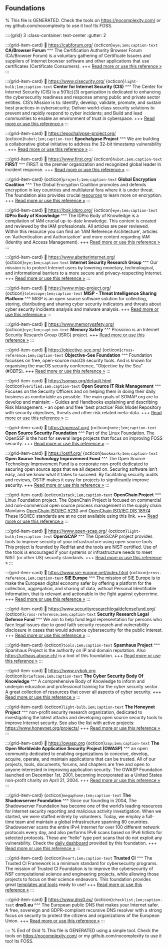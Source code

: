 ## Foundations  

% This file is GENERATED. Check the tools on https://nocomplexity.com/ or my github.com/nocomplexity to use it too! Its FOSS. 

::::{grid} 3
:class-container: text-center
:gutter: 2

:::{grid-item-card}
:link: https://cabforum.org/ 
{octicon}`eye;1em;caption-text` **CA/Browser Forum**
^^^
The Certification Authority Browser Forum (CA/Browser Forum) is a voluntary gathering of Certificate Issuers and suppliers of Internet browser software and other applications that use certificates (Certificate Consumers).
+++
[Read more or use this reference »](https://cabforum.org/)
:::


:::{grid-item-card}
:link: https://www.cisecurity.org/ 
{octicon}`light-bulb;1em;caption-text` **Center for Internet Security (CIS)**
^^^
The Center for Internet Security (CIS) is a 501(c)(3) organization is dedicated to enhancing the cybersecurity readiness and response among public and private sector entities. CIS’s Mission is to: Identify, develop, validate, promote, and sustain best practices in cybersecurity; Deliver world-class security solutions to prevent and rapidly respond to cyber incidents; and Build and lead communities to enable an environment of trust in cyberspace.
+++
[Read more or use this reference »](https://www.cisecurity.org/)
:::


:::{grid-item-card}
:link: https://epochalypse-project.org/ 
{octicon}`hubot;1em;caption-text` **Epochalypse Project**
^^^
We are building a collaborative global initiative to address the 32-bit timestamp vulnerability .
+++
[Read more or use this reference »](https://epochalypse-project.org/)
:::


:::{grid-item-card}
:link: https://www.first.org/ 
{octicon}`hubot;1em;caption-text` **FIRST**
^^^
FIRST is the premier organization and recognized global leader in incident response.
+++
[Read more or use this reference »](https://www.first.org/)
:::


:::{grid-item-card}
{octicon}`project;1em;caption-text` **Global Encryption Coalition**
^^^
The Global Encryption Coalition promotes and defends encryption in key countries and multilateral fora where it is under threat. The foundation also provides crucial [resources](https://www.globalencryption.org/resources/) to learn more on encryption.
+++
[Read more or use this reference »](https://www.globalencryption.org/about/)
:::


:::{grid-item-card}
:link: https://bok.idpro.org/ 
{octicon}`eye;1em;caption-text` **IDPro Body of Knowledge**
^^^
The IDPro Body of Knowledge is a compilation of IAM crucial up-to-date knowledge. This content is created and reviewed by the IAM professionals. All articles are peer reviewed. Within this resource you can find an 'IAM Reference Architecture', articles on 'Authentication and Authorization' and more content regarding IAM (Identity and Access Management).
+++
[Read more or use this reference »](https://bok.idpro.org/)
:::


:::{grid-item-card}
:link: https://www.abetterinternet.org/ 
{octicon}`eye;1em;caption-text` **Internet Security Research Group**
^^^
Our mission is to protect Internet users by lowering monetary, technological, and informational barriers to a more secure and privacy-respecting Internet.
+++
[Read more or use this reference »](https://www.abetterinternet.org/)
:::


:::{grid-item-card}
:link: https://www.misp-project.org/ 
{octicon}`telescope;1em;caption-text` **MISP - Threat Intelligence Sharing Platform**
^^^
MISP is an open source software solution for collecting, storing, distributing and sharing cyber security indicators and threats about cyber security incidents analysis and malware analysis. 
+++
[Read more or use this reference »](https://www.misp-project.org/)
:::


:::{grid-item-card}
:link: https://www.memorysafety.org/ 
{octicon}`eye;1em;caption-text` **Memory Safety**
^^^
Prossimo is an Internet Security Research Group (ISRG) project.
+++
[Read more or use this reference »](https://www.memorysafety.org/)
:::


:::{grid-item-card}
:link: https://objective-see.org/ 
{octicon}`cross-reference;1em;caption-text` **Objective-See Foundation**
^^^
Foundation focusses on free, open-source macOS security tools. And is known for organising the macOS security conference, "Objective by the Sea" (#OBTS).
+++
[Read more or use this reference »](https://objective-see.org/)
:::


:::{grid-item-card}
:link: https://somap.org/default.html 
{octicon}`verified;1em;caption-text` **Open Source IT Risk Management**
^^^
Focuses on the Security Officers and on helping them in doing their daily business as comfortable as possible. The main goals of SOMAP.org are to develop and maintain: - Guides and Handbooks explaining and describing Risk Management. - an open and free 'best practice' Risk Model Repository with security objectives, threats and other risk related meta-data.
+++
[Read more or use this reference »](https://somap.org/default.html)
:::


:::{grid-item-card}
:link: https://openssf.org/ 
{octicon}`note;1em;caption-text` **Open Source Security Foundation**
^^^
Part of the Linux Foundation. The OpenSSF is the host for several large projects that focus on improving FOSS security.
+++
[Read more or use this reference »](https://openssf.org/)
:::


:::{grid-item-card}
:link: https://ostif.org/ 
{octicon}`bookmark;1em;caption-text` **Open Source Technology Improvement Fund**
^^^
The Open Source Technology Improvement Fund is a corporate non-profit dedicated to securing open source apps that we all depend on. Securing software isn’t easy, and we know what it takes to succeed. By facilitating security audits and reviews, OSTIF makes it easy for projects to significantly improve security.
+++
[Read more or use this reference »](https://ostif.org/)
:::


:::{grid-item-card}
{octicon}`stack;1em;caption-text` **OpenChain Project**
^^^
Linux Foundation project. The OpenChain Project is focused on commercial and non-commercial open source process management in the supply chain. Maintains [OpenChain ISO/IEC 5230](https://www.openchainproject.org/license-compliance) and [OpenChain ISO/IEC DIS 18974](https://www.openchainproject.org/security-assurance) These ISO/IEC standards are at no cost available using this link.
+++
[Read more or use this reference »](https://www.openchainproject.org/)
:::


:::{grid-item-card}
:link: https://www.open-scap.org/ 
{octicon}`light-bulb;1em;caption-text` **OpenSCAP**
^^^
The OpenSCAP project provides tools to improve security of your infrastructure using open source tools. This project is founded by RedHat and the tools are NIST certified. Use of the tools is encouraged if your systems or infrastructure needs to meet NIST (or other US) security standards.
+++
[Read more or use this reference »](https://www.open-scap.org/)
:::


:::{grid-item-card}
:link: https://www.sie-europe.net/index.html 
{octicon}`cross-reference;1em;caption-text` **SIE Europe**
^^^
The mission of SIE Europe is to make the European digital economy safer by offering a platform for the collection, aggregation, and sharing of data, without Personal Identifiable Information, that is relevant and actionable in the fight against cybercrime. 
+++
[Read more or use this reference »](https://www.sie-europe.net/index.html)
:::


:::{grid-item-card}
:link: https://www.securityresearchlegaldefensefund.org/ 
{octicon}`cross-reference;1em;caption-text` **Security Research Legal Defense Fund**
^^^
We aim to help fund legal representation for persons who face legal issues due to good faith security research and vulnerability disclosure in cases that would advance cybersecurity for the public interest.
+++
[Read more or use this reference »](https://www.securityresearchlegaldefensefund.org/)
:::


:::{grid-item-card}
{octicon}`tools;1em;caption-text` **Spamhaus Project**
^^^
Spamhaus Project is the authority on IP and domain reputation.  Also https://urlhaus.abuse.ch/ is a tool of this foundation.
+++
[Read more or use this reference »](https://www.spamhaus.org/)
:::


:::{grid-item-card}
:link: https://www.cybok.org 
{octicon}`briefcase;1em;caption-text` **The Cyber Security Body Of Knowledge**
^^^
A comprehensive Body of Knowledge to inform and underpin education and professional training for the cyber security sector. A great collection of resources that cover all aspects of cyber security.
+++
[Read more or use this reference »](https://www.cybok.org)
:::


:::{grid-item-card}
{octicon}`light-bulb;1em;caption-text` **The Honeynet Project**
^^^
non-profit security research organization, dedicated to investigating the latest attacks and developing open source security tools to improve Internet security.  See also the list with active projects: https://www.honeynet.org/projects/
+++
[Read more or use this reference »](https://www.honeynet.org/)
:::


:::{grid-item-card}
:link: https://owasp.org 
{octicon}`zap;1em;caption-text` **The Open Worldwide Application Security Project (OWASP)**
^^^
an open community dedicated to enabling organizations to conceive, develop, acquire, operate, and maintain applications that can be trusted. All of our projects, tools, documents, forums, and chapters are free and open to anyone interested in improving application security. The OWASP Foundation launched on December 1st, 2001, becoming incorporated as a United States non-profit charity on April 21, 2004.
+++
[Read more or use this reference »](https://owasp.org)
:::


:::{grid-item-card}
{octicon}`megaphone;1em;caption-text` **The Shadowserver Foundation**
^^^
Since our founding in 2004, The Shadowserver Foundation has become one of the world’s leading resources for Internet security reporting and malicious activity investigation. When we started, we were staffed entirely by volunteers. Today, we employ a full-time team and maintain a global infrastructure spanning 80 countries. Shadowserver scans the entire IPv4 Internet for over 100 different network protocols every day, and also performs IPv6 scans based on IPv6 hitlists for selected protocols. These are “hello” type port scans that do not exploit any vulnerability. Check the [daily dashboard](https://dashboard.shadowserver.org/) provided by this foundation.
+++
[Read more or use this reference »](https://www.shadowserver.org/)
:::


:::{grid-item-card}
{octicon}`heart;1em;caption-text` **Trusted CI**
^^^
The Trusted CI Framework is a minimum standard for cybersecurity programs. The mission of Trusted CI Foundation is to improve the cybersecurity of NSF computational science and engineering projects, while allowing those projects to focus on their science endeavors. This foundation provides great [templates and tools](https://www.trustedci.org/framework/templates) ready to use!
+++
[Read more or use this reference »](https://www.trustedci.org/)
:::


:::{grid-item-card}
:link: https://www.dns0.eu/ 
{octicon}`checklist;1em;caption-text` **dns0.eu**
^^^
The European public DNS that makes your Internet safer. A free, sovereign and GDPR-compliant recursive DNS resolver with a strong focus on security to protect the citizens and organizations of the European Union.
+++
[Read more or use this reference »](https://www.dns0.eu/)
:::


:::: 
 % End of Grid 
% This file is GENERATED using a simple tool. Check the tools on https://nocomplexity.com/ or my github.com/nocomplexity to use it too! Its FOSS. 

